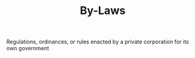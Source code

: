 ---
title: By-Laws
letter: B
permalink: "/definitions/bld-by-laws.html"
body: Regulations, ordinances, or rules enacted by a private corporation for its own
  government
published_at: '2018-07-07'
source: Black's Law Dictionary 2nd Ed (1910)
layout: post
---